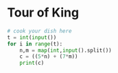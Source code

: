 # Tour of King

```python
# cook your dish here
t = int(input())
for i in range(t):
    n,m = map(int,input().split())
    c = ((5*n) + (7*m))
    print(c)
```